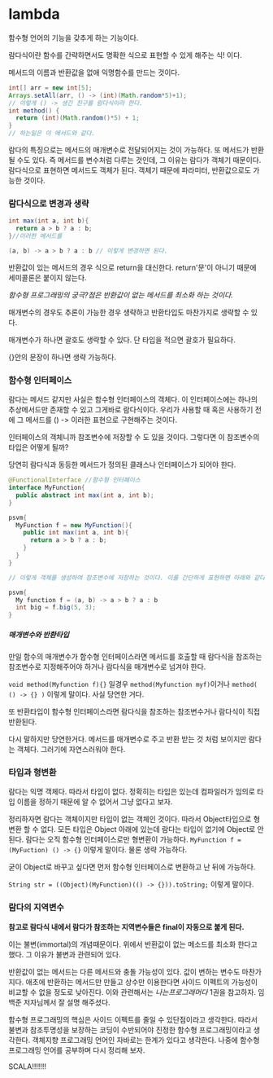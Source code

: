 # lambda

함수형 언어의 기능을 갖추게 하는 기능이다.

람다식이란 함수를 간략하면서도 명확한 식으로 표현할 수 있게 해주는 식! 이다.

메서드의 이름과 반환값을 없애 익명함수를 만드는 것이다.

``` java
int[] arr = new int[5];
Arrays.setAll(arr, () -> (int)(Math.random*5)+1);
// 이렇게 () -> 생긴 친구를 람다식이라 한다.
int method() {
  return (int)(Math.random()*5) + 1;
}
// 하는일은 이 메서드와 같다.
```

람다의 특징으로는 메서드의 매개변수로 전달되어지는 것이 가능하다. 또 메서드가 반환 될 수도 있다. 즉 메서드를 변수처럼 다루는 것인데, 그 이유는 람다가 객체기 때문이다. 람다식으로 표현하면 메서드도 객체가 된다. 객체기 때문에 파라미터, 반환값으로도 가능한 것이다.

### 람다식으로 변경과 생략

```java
int max(int a, int b){
  return a > b ? a : b;
}//이러한 메서드를

(a, b) -> a > b ? a : b // 이렇게 변경하면 된다.
```

반환값이 있는 메서드의 경우 식으로 return을 대신한다.  return'문'이 아니기 때문에 세미콜론은 붙이지 않는다.

*함수형 프로그래밍의 궁극?점은 반환값이 없는 메서드를 최소화 하는 것이다.*

매개변수의 경우도 추론이 가능한 경우 생략하고 반환타입도 마찬가지로 생략할 수 있다.

매개변수가 하나면 괄호도 생략할 수 있다. 단 타입을 적으면 괄호가 필요하다.

{}안의 문장이 하나면 생략 가능하다.

### 함수형 인터페이스

람다는 메서드 같지만 사실은 함수형 인터페이스의 객체다. 이 인터페이스에는 하나의 추상메서드만 존재할 수 있고 그게바로 람다식이다. 우리가 사용할 때 혹은 사용하기 전에 그 메서드를 () -> 이러한 표현으로 구현해주는 것이다. 

인터페이스의 객체니까 참조변수에 저장할 수 도 있을 것이다. 그렇다면 이 참조변수의 타입은 어떻게 될까? 

당연히 람다식과 동등한 메서드가 정의된 클래스나 인터페이스가 되어야 한다.

```java
@FunctionalInterface //함수형 인터페이스
interface MyFunction{
  public abstract int max(int a, int b);
}

psvm{
  MyFunction f = new MyFunction(){
    public int max(int a, int b){
      return a > b ? a : b;
    }
  }
}

// 이렇게 객체를 생성하여 참조변수에 저장하는 것이다. 이를 간단하게 표현하면 아래와 같다.

psvm{
  My function f = (a, b) -> a > b ? a : b
  int big = f.big(5, 3);
}
```

##### 매개변수와 반환타입

만일 함수의 매개변수가 함수형 인터페이스라면 메서드를 호출할 때 람다식을 참조하는 참조변수로 지정해주어야 하거나 람다식을 매개변수로 넘겨야 한다.

`void method(Myfunction f){}` 일경우 `method(Myfunction myf)`이거나 `method( () -> {} )` 이렇게 말이다. 사실 당연한 거다.

또 반환타입이 함수형 인터페이스라면 람다식을 참조하는 참조변수거나 람다식이 직접 반환된다.

다시 말하지만 당연한거다. 메서드를 매개변수로 주고 반환 받는 것 처럼 보이지만 람다는 객체다. 그러기에 자연스러워야 한다.

### 타입과 형변환

람다는 익명 객체다. 따라서 타입이 없다. 정확히는 타입은 있는데 컴파일러가 임의로 타입 이름을 정하기 때문에 알 수 없어서 그냥 없다고 보자.

정리하자면 람다는 객체이지만 타입이 없는 객체인 것이다. 따라서 Object타입으로 형변환 할 수 없다. 모든 타입은 Object 아래에 있는데 람다는 타입이 없기에 Object로 안된다. 람다는 오직 함수형 인터페이스로만 형변환이 가능하다. `MyFunction f = (MyFuction) () -> {}` 이렇게 말이다. 물론 생략 가능하다.

굳이 Object로 바꾸고 싶다면 먼저 함수형 인터페이스로 변환하고 난 뒤에 가능하다. 

`String str = ((Object)(MyFunction)(() -> {})).toString;` 이렇게 말이다.

### 람다의 지역변수

**참고로 람다식 내에서 람다가 참조하는 지역변수들은 final이 자동으로 붙게 된다.**

이는 불변(immortal)의 개념때문이다. 위에서 반환값이 없는 메소드를 최소화 한다고 했다. 그 이유가 불변과 관련되어 있다.

반환값이 없는 메서드는 다른 메서드와 충돌 가능성이 있다. 값이 변하는 변수도 마찬가지다. 애초에 반환하는 메서드만 만들고 상수만 이용한다면 사이드 이펙트의 가능성이 비교할 수 없을 정도로 낮아진다. 이와 관련해서는 *나는프로그래머다* 1권을 참고하자. 임백준 저자님께서 잘 설명 해주셨다. 

함수형 프로그래밍의 핵심은 사이드 이펙트를 줄일 수 있단점이라고 생각한다. 따라서 불변과 참조투명성을 보장하는 코딩이 수반되어야 진정한 함수형 프로그래밍이라고 생각한다. 객체지향 프로그래밍 언어인 자바로는 한계가 있다고 생각한다. 나중에 함수형 프로그래밍 언어를 공부하며 다시 정리해 보자. 

SCALA!!!!!!!

